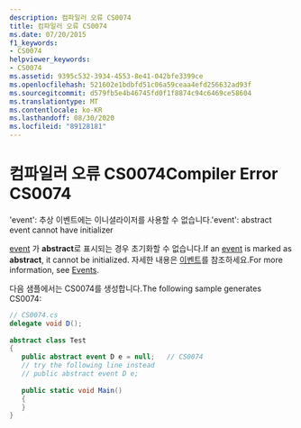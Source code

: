 ```yaml
---
description: 컴파일러 오류 CS0074
title: 컴파일러 오류 CS0074
ms.date: 07/20/2015
f1_keywords:
- CS0074
helpviewer_keywords:
- CS0074
ms.assetid: 9395c532-3934-4553-8e41-042bfe3399ce
ms.openlocfilehash: 521602e1bdbfd51c06a59ceaa4efd256632ad93f
ms.sourcegitcommit: d579fb5e4b46745fd0f1f8874c94c6469ce58604
ms.translationtype: MT
ms.contentlocale: ko-KR
ms.lasthandoff: 08/30/2020
ms.locfileid: "89128181"
---
```

# <a name="compiler-error-cs0074"></a><span data-ttu-id="8f95f-103">컴파일러 오류 CS0074</span><span class="sxs-lookup"><span data-stu-id="8f95f-103">Compiler Error CS0074</span></span>
<span data-ttu-id="8f95f-104">'event': 추상 이벤트에는 이니셜라이저를 사용할 수 없습니다.</span><span class="sxs-lookup"><span data-stu-id="8f95f-104">'event': abstract event cannot have initializer</span></span>  
  
 <span data-ttu-id="8f95f-105">[event](../language-reference/keywords/event.md) 가 **abstract**로 표시되는 경우 초기화할 수 없습니다.</span><span class="sxs-lookup"><span data-stu-id="8f95f-105">If an [event](../language-reference/keywords/event.md) is marked as **abstract**, it cannot be initialized.</span></span> <span data-ttu-id="8f95f-106">자세한 내용은 [이벤트](../programming-guide/events/index.md)를 참조하세요.</span><span class="sxs-lookup"><span data-stu-id="8f95f-106">For more information, see [Events](../programming-guide/events/index.md).</span></span>  
  
 <span data-ttu-id="8f95f-107">다음 샘플에서는 CS0074를 생성합니다.</span><span class="sxs-lookup"><span data-stu-id="8f95f-107">The following sample generates CS0074:</span></span>  
  
```csharp  
// CS0074.cs  
delegate void D();  
  
abstract class Test  
{  
   public abstract event D e = null;   // CS0074  
   // try the following line instead  
   // public abstract event D e;  
  
   public static void Main()  
   {  
   }  
}  
```

